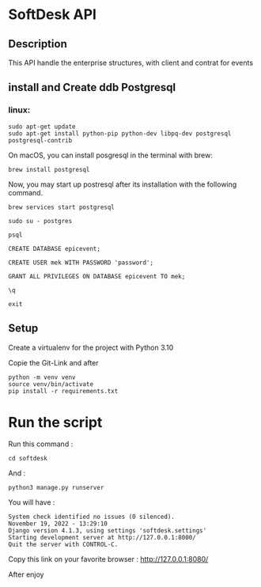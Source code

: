 # SoftDesk API
## Description
This API handle the enterprise structures, with client and contrat for events
## install and Create ddb Postgresql

### linux:
```angular2html
sudo apt-get update
sudo apt-get install python-pip python-dev libpq-dev postgresql postgresql-contrib
```

On macOS, you can install posgresql in the terminal with brew:
```angular2html
brew install postgresql
```
Now, you may start up postresql after its installation with the following command.
```angular2html
brew services start postgresql
```
```angular2html
sudo su - postgres
```
```angular2html
psql
```
```angular2html
CREATE DATABASE epicevent;
```
```angular2html
CREATE USER mek WITH PASSWORD 'password';
```
```angular2html
GRANT ALL PRIVILEGES ON DATABASE epicevent TO mek;
```
```angular2html
\q
```
```angular2html
exit
```

## Setup
Create a virtualenv for the project with Python 3.10

Copie the Git-Link and after  
```
python -m venv venv
source venv/bin/activate
pip install -r requirements.txt
```
# Run the script

Run this command :
```
cd softdesk
```
And  :
```
python3 manage.py runserver
```

You will have :
```
System check identified no issues (0 silenced).
November 19, 2022 - 13:29:10
Django version 4.1.3, using settings 'softdesk.settings'
Starting development server at http://127.0.0.1:8000/
Quit the server with CONTROL-C.

```
Copy this link on your favorite browser :
http://127.0.0.1:8080/


After enjoy
